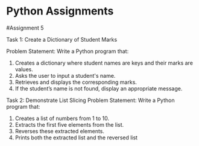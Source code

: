 # Python Assignments

#Assignment 5

Task 1: Create a Dictionary of Student Marks

Problem Statement: Write a Python program that:
1.   Creates a dictionary where student names are keys and their marks are values.
2.   Asks the user to input a student's name.
3.   Retrieves and displays the corresponding marks.
4.   If the student’s name is not found, display an appropriate message.

 
Task 2: Demonstrate List Slicing 
Problem Statement: Write a Python program that:
1.   Creates a list of numbers from 1 to 10.
2.   Extracts the first five elements from the list.
3.   Reverses these extracted elements.
4.   Prints both the extracted list and the reversed list



